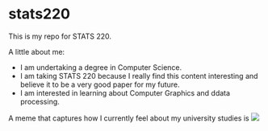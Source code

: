 # stats220

This is my repo for STATS 220. 

A little about me:

- I am undertaking a degree in Computer Science.
- I am taking STATS 220 because I really find this content interesting and believe it to be a very good paper for my future.
- I am interested in learning about Computer Graphics and ddata processing.

A meme that captures how I currently feel about my university studies is ![](https://media1.tenor.com/m/Ki9hLQ4Zl7UAAAAC/trollface-troll-face.gif)
